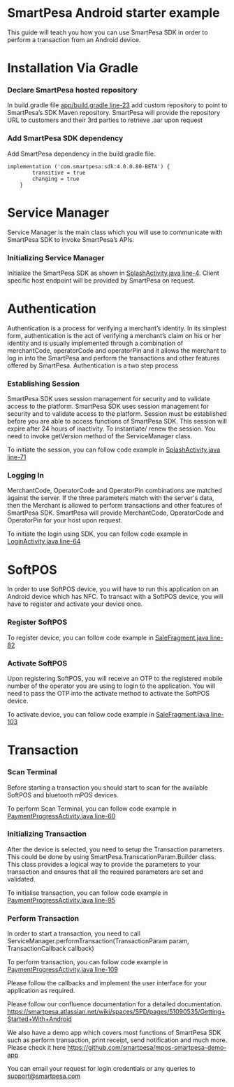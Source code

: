 # SmartPesa Android starter example

This guide will teach you how you can use SmartPesa SDK in order to perform a transaction from an Android device.

# Installation Via Gradle

### Declare SmartPesa hosted repository

In build.gradle file [app/build.gradle line-23](https://github.com/smartpesa/mpos-android-starter-example/blob/master/app/build.gradle#L23) add custom repository to point to SmartPesa’s SDK Maven repository.
SmartPesa will provide the repository URL to customers and their 3rd parties to retrieve .aar upon request

### Add SmartPesa SDK dependency

Add SmartPesa dependency in the build.gradle file.

```
implementation ('com.smartpesa:sdk:4.0.0.80-BETA') {
        transitive = true
        changing = true
    }
```

# Service Manager
Service Manager is the main class which you will use to communicate with SmartPesa SDK to invoke SmartPesa’s APIs.

### Initializing Service Manager

Initialize the SmartPesa SDK as shown in [SplashActivity.java line-4](https://github.com/smartpesa/mpos-android-starter-example/blob/363f1a03a2f3d927485f99607722956ef2cc02c2/app/src/main/java/com/smartpesa/smartpesademo/activities/SplashActivity.java#L44).
Client specific host endpoint will be provided by SmartPesa on request.

# Authentication

Authentication is a process for verifying a merchant’s identity. In its simplest form, authentication is the act of verifying a merchant’s claim on his or her identity and is usually implemented through a combination of merchantCode, operatorCode and operatorPin and it allows the merchant to log in into the SmartPesa and perform the transactions and other features offered by SmartPesa. Authentication is a two step process

### Establishing Session

SmartPesa SDK uses session management for security and to validate access to the platform. SmartPesa SDK uses session management for security and to validate access to the platform. Session must be established before you are able to access functions of SmartPesa SDK. This session will expire after 24 hours of inactivity. To instantiate/ renew the session. You need to invoke getVersion method of the ServiceManager class.

To initiate the session, you can follow code example in [SplashActivity.java line-71](https://github.com/smartpesa/mpos-android-starter-example/blob/363f1a03a2f3d927485f99607722956ef2cc02c2/app/src/main/java/com/smartpesa/smartpesademo/activities/SplashActivity.java#L71)

### Logging In

MerchantCode, OperatorCode and OperatorPin combinations are matched against the server. If the three parameters match with the server's data, then the Merchant is allowed to perform transactions and other features of SmartPesa SDK.
SmartPesa will provide MerchantCode, OperatorCode and OperatorPin for your host upon request.

To initiate the login using SDK, you can follow code example in [LoginActivity.java line-64](https://github.com/smartpesa/mpos-android-starter-example/blob/363f1a03a2f3d927485f99607722956ef2cc02c2/app/src/main/java/com/smartpesa/smartpesademo/activities/LoginActivity.java#L64)

# SoftPOS

In order to use SoftPOS device, you will have to run this application on an Android device which has NFC.
To transact with a SoftPOS device, you will have to register and activate your device once.

### Register SoftPOS

To register device, you can follow code example in [SaleFragment.java line-82](https://github.com/smartpesa/mpos-android-starter-example/blob/363f1a03a2f3d927485f99607722956ef2cc02c2/app/src/main/java/com/smartpesa/smartpesademo/fragments/SaleFragment.java#L82)

### Activate SoftPOS

Upon registering SoftPOS, you will receive an OTP to the registered mobile number of the operator you are using to login to the application. You will need to pass the OTP into the activate method to activate the SoftPOS device.

To activate device, you can follow code example in [SaleFragment.java line-103](https://github.com/smartpesa/mpos-android-starter-example/blob/363f1a03a2f3d927485f99607722956ef2cc02c2/app/src/main/java/com/smartpesa/smartpesademo/fragments/SaleFragment.java#L103)

# Transaction

### Scan Terminal

Before starting a transaction you should start to scan for the available SoftPOS and bluetooth mPOS devices.

To perform Scan Terminal, you can follow code example in [PaymentProgressActivity.java line-60](https://github.com/smartpesa/mpos-android-starter-example/blob/363f1a03a2f3d927485f99607722956ef2cc02c2/app/src/main/java/com/smartpesa/smartpesademo/activities/PaymentProgressActivity.java#L60)

### Initializing Transaction

After the device is selected, you need to setup the Transaction parameters. This could be done by using SmartPesa.TranscationParam.Builder class. This class provides a logical way to provide the parameters to your transaction and ensures that all the required parameters are set and validated.

To initialise transaction, you can follow code example in [PaymentProgressActivity.java line-95](https://github.com/smartpesa/mpos-android-starter-example/blob/363f1a03a2f3d927485f99607722956ef2cc02c2/app/src/main/java/com/smartpesa/smartpesademo/activities/PaymentProgressActivity.java#L95)

### Perform Transaction

In order to start a transaction, you need to call ServiceManager.performTransaction(TransactionParam param, TransactionCallback callback)

To perform transaction, you can follow code example in [PaymentProgressActivity.java line-109](https://github.com/smartpesa/mpos-android-starter-example/blob/363f1a03a2f3d927485f99607722956ef2cc02c2/app/src/main/java/com/smartpesa/smartpesademo/activities/PaymentProgressActivity.java#L109)

Please follow the callbacks and implement the user interface for your application as required.

Please follow our confluence documentation for a detailed documentation.
https://smartpesa.atlassian.net/wiki/spaces/SPD/pages/51090535/Getting+Started+With+Android

We also have a demo app which covers most functions of SmartPesa SDK such as perform transaction, print receipt, send notification and much more. 
Please check it here https://github.com/smartpesa/mpos-smartpesa-demo-app

You can email your request for login credentials or any queries to support@smartpesa.com

